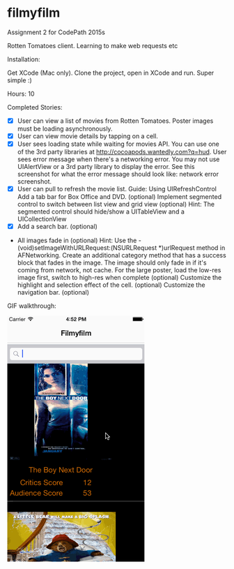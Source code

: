 # filmyfilm
Assignment 2 for CodePath 2015s

Rotten Tomatoes client. Learning to make web requests etc

Installation:

Get XCode (Mac only). Clone the project, open in XCode and run. Super simple :)

Hours: 10

Completed Stories:

 * [x]  User can view a list of movies from Rotten Tomatoes. Poster images must be loading asynchronously.
 * [x]  User can view movie details by tapping on a cell.
 * [x]  User sees loading state while waiting for movies API. You can use one of the 3rd party libraries at http://cocoapods.wantedly.com?q=hud.
    User sees error message when there's a networking error. You may not use UIAlertView or a 3rd party library to display the error. See this screenshot for what the error message should look like: network error screenshot.
 * [x]  User can pull to refresh the movie list. Guide: Using UIRefreshControl
    Add a tab bar for Box Office and DVD. (optional)
    Implement segmented control to switch between list view and grid view (optional)
        Hint: The segmented control should hide/show a UITableView and a UICollectionView
 * [x]  Add a search bar. (optional)
 *  All images fade in (optional)
        Hint: Use the - (void)setImageWithURLRequest:(NSURLRequest *)urlRequest method in AFNetworking. Create an additional category method that has a success block that fades in the image. The image should only fade in if it's coming from network, not cache.
    For the large poster, load the low-res image first, switch to high-res when complete (optional)
    Customize the highlight and selection effect of the cell. (optional)
    Customize the navigation bar. (optional)


GIF walkthrough:

![Video Walkthrough](anim_film.gif)
